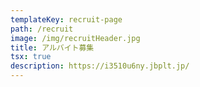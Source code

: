 ```yaml
---
templateKey: recruit-page
path: /recruit
image: /img/recruitHeader.jpg
title: アルバイト募集
tsx: true
description: https://i3510u6ny.jbplt.jp/
---
```

